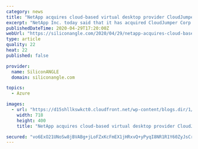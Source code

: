 ```yaml
---
category: news
title: "NetApp acquires cloud-based virtual desktop provider CloudJumper"
excerpt: "NetApp Inc. today said that it has acquired CloudJumper Corp., a Citrix Systems Inc. competitor with a software platform for running virtual desktops in the cloud. Garner, North Carolina-based CloudJumper has not raised any outside funding."
publishedDateTime: 2020-04-29T17:20:00Z
webUrl: "https://siliconangle.com/2020/04/29/netapp-acquires-cloud-based-virtual-desktop-provider-cloudjumper/"
type: article
quality: 22
heat: 22
published: false

provider:
  name: SiliconANGLE
  domain: siliconangle.com

topics:
  - Azure

images:
  - url: "https://d15shllkswkct0.cloudfront.net/wp-content/blogs.dir/1/files/2020/04/netapp.png"
    width: 718
    height: 400
    title: "NetApp acquires cloud-based virtual desktop provider CloudJumper"

secured: "vo6ExO21UNoSw8jBVABg+jLoFZxKcFmEX1jHRxvQ+yPyqI8NR1R1Y60ZyJsCrjWjR6cCz+TMkic8V4y5Oazi5SYEhGMJmrBRtLD4Y+RkFRu7qzlRnKzUr1/jKwV4gaslI8a0UIGD7zntcs5fhLZ/AzdqSCeoHiv6rIKT67HuvyNE7Q4M3Xfmn6o02PEasU9lNq9VeRxodgfquXnf5cx205wZH8e8syMTjesrsYeTKZ7ggiB0Zf2UeFzgWOcRz7GTTH0Isx4s6Boi5aDaTHyJOX5wHCK9JCivpk0a6RyjJcTGvYJSxSBdGghtkqc3uMDm;B610FWM8X4r/dpkZJKuzQg=="
---
```


